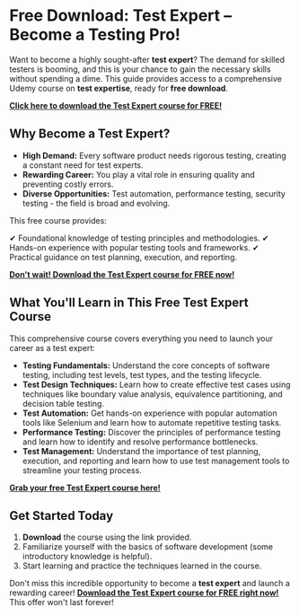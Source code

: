 # Free Download: Test Expert – Become a Testing Pro!

Want to become a highly sought-after **test expert**? The demand for skilled testers is booming, and this is your chance to gain the necessary skills without spending a dime. This guide provides access to a comprehensive Udemy course on **test expertise**, ready for **free download**.

[**Click here to download the Test Expert course for FREE!**](https://udemywork.com/test-expert)

## Why Become a Test Expert?

*   **High Demand:** Every software product needs rigorous testing, creating a constant need for test experts.
*   **Rewarding Career:** You play a vital role in ensuring quality and preventing costly errors.
*   **Diverse Opportunities:** Test automation, performance testing, security testing - the field is broad and evolving.

This free course provides:

✔ Foundational knowledge of testing principles and methodologies.
✔ Hands-on experience with popular testing tools and frameworks.
✔ Practical guidance on test planning, execution, and reporting.

[**Don't wait! Download the Test Expert course for FREE now!**](https://udemywork.com/test-expert)

## What You'll Learn in This Free Test Expert Course

This comprehensive course covers everything you need to launch your career as a test expert:

*   **Testing Fundamentals:** Understand the core concepts of software testing, including test levels, test types, and the testing lifecycle.
*   **Test Design Techniques:** Learn how to create effective test cases using techniques like boundary value analysis, equivalence partitioning, and decision table testing.
*   **Test Automation:** Get hands-on experience with popular automation tools like Selenium and learn how to automate repetitive testing tasks.
*   **Performance Testing:** Discover the principles of performance testing and learn how to identify and resolve performance bottlenecks.
*   **Test Management:** Understand the importance of test planning, execution, and reporting and learn how to use test management tools to streamline your testing process.

[**Grab your free Test Expert course here!**](https://udemywork.com/test-expert)

## Get Started Today

1.  **Download** the course using the link provided.
2.  Familiarize yourself with the basics of software development (some introductory knowledge is helpful).
3.  Start learning and practice the techniques learned in the course.

Don't miss this incredible opportunity to become a **test expert** and launch a rewarding career! **[Download the Test Expert course for FREE right now!](https://udemywork.com/test-expert)** This offer won't last forever!
